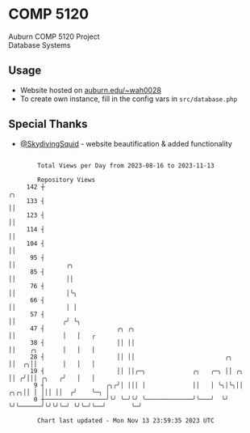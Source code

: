 # COMP 5120
Auburn COMP 5120 Project  
Database Systems

## Usage
- Website hosted on [auburn.edu/~wah0028](https://webhome.auburn.edu/~wah0028/)
- To create own instance, fill in the config vars in `src/database.php`

## Special Thanks
- [@SkydivingSquid](https://github.com/SkydivingSquid) - website beautification & added functionality

```

        Total Views per Day from 2023-08-16 to 2023-11-13

        Repository Views
     142 ┼                                                                 ╭╮
     133 ┤                                                                 ││
     123 ┤                                                                 ││
     114 ┤                                                                 ││
     104 ┤                                                                 ││
      95 ┤                                                                 ││              ╭╮
      85 ┤                                                                 ││              ││
      76 ┤                                                                 ││              │╰╮
      66 ┤                                                                 ││              │ │
      57 ┤                                                                 ││             ╭╯ ╰╮
      47 ┤                    ╭╮ ╭╮                                        ││             │   │   ╭
      38 ┤                    ││ ││                                        ││    ╭╮       │   │   │
      28 ┤                    ││ ││                         ╭╮             ││  ╭╮││       │   │   │
      19 ┤                    ││ ││╭─╮             ╭╮   ╭─╮ ││ ╭╮          ││ ╭╯│││ ╭╮   ╭╯   │   │
       9 ┤                 ╭╮╭╯│ │││ │             ││   │ ╰╮│╰╮││      ╭╮╭╮││ │ │││ ││  ╭╯    ╰─╮ │
       0 ┼─────────────────╯╰╯ ╰─╯╰╯ ╰─────────────╯╰───╯  ╰╯ ╰╯╰──────╯╰╯╰╯╰─╯ ╰╯╰─╯╰──╯       ╰─╯

        Chart last updated - Mon Nov 13 23:59:35 2023 UTC
        
```
